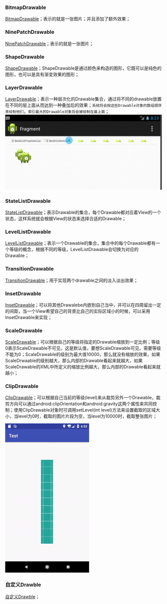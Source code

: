 ### BitmapDrawable
[BitmapDrawable](https://github.com/ningbaoqi/Resources/commit/4f5056f10ffd7f0cca2159af8f71ad43d306e703)；表示的就是一张图片；并且添加了额外效果；
### NinePatchDrawable
[NinePatchDrawable](https://github.com/ningbaoqi/Resources/commit/55a8c10d59ea5a567a3394beeb0cca1ca5017a5e)；表示的就是一张图片；
### ShapeDrawable
[ShapeDrawable](https://github.com/ningbaoqi/Resources/commit/e158c5e0666cd8ca47122596a2a29843a479e489)；ShapeDrawable是通过颜色来构造的图形，它既可以是纯色的图形，也可以是具有渐变效果的图形；
### LayerDrawable
[LayerDrawable](https://github.com/ningbaoqi/Resources/commit/55e9fca94edea51870b2f6193fc8499192a201cf)；表示一种层次化的Drawable集合，通过将不同的drawable放置在不同的层上面从而达到一种叠加后的效果；`系统将会按这些Drawable对象的数组顺序来绘制他们`，`索引最大的Drawable对象将会被绘制在最上面`；
![image](https://github.com/ningbaoqi/Resources/blob/master/gif/pic-10.jpg) 
### StateListDrawable
[StateListDrawable](https://github.com/ningbaoqi/Resources/commit/f7c1dcb1beaca0b2341a81e534e8e74ce687a17c)；表示Drawable的集合，每个Drawable都对应着View的一个状态，这样系统就会根据View的状态来选择合适的Drawable；
### LevelListDrawable
[LevelListDrawable](https://github.com/ningbaoqi/Resources/commit/e548a12176c926155cba31be9e4e7f4bd80455dd)；表示一个Drawable的集合，集合中的每个Drawable都有一个等级的概念，根据不同的等级，LevelListDrawable会切换为对应的Drawable；
### TransitionDrawable
[TransitionDrawable](https://github.com/ningbaoqi/Resources/commit/202fe5beb870887ca363206110af4a5d40de3f84)；用于实现两个drawable之间的淡入淡出效果；
### InsetDrawable
[InsetDrawable](https://github.com/ningbaoqi/Resources/commit/01c08662b28c886161de90a64ed1c1b2555d6bc0)；可以将其他Drawalebe内嵌到自己当中，并可以在四周留出一定的间距，当一个View希望自己的背景比自己的实际区域小的时候，可以采用InsetDrawable来实现；
### ScaleDrawable
[ScaleDrawable](https://github.com/ningbaoqi/Resources/commit/6cb8fbb0b4110b36a83b840d60636967d886bb0e)；可以根据自己的等级将指定的Drawable缩放到一定比例；等级0表示ScaleDrawable不可见，这是默认值，要想ScaleDrawable可见，需要等级不能为0；ScaleDrawable的级别为最大值10000，那么就没有缩放的效果，如果ScaleDrwaable的级别越大，那么内部的Drawable看起来就越大，如果ScaleDrawable的XML中所定义的缩放比例越大，那么内部的Drawable看起来就越小；
### ClipDrawable
[ClipDrawable](https://github.com/ningbaoqi/Resources/commit/899ca1e903a8e4de0e544cd3ae19b01caeab87e2)；可以根据自己当前的等级(level)来从裁剪另外一个Drawable，裁剪方向可以通过android:clipOrientation和android:gravity这两个属性来共同控制；使用ClipDrawable对象时可调用setLevel(int level)方法来设置截取的区域大小，当level为0时，截取的图片片段为空，当level为10000时，截取整张图片；

![image](https://github.com/ningbaoqi/Resources/blob/master/gif/clip.gif) 

### 自定义Drawble
[自定义Drawble](https://github.com/ningbaoqi/Resources/commit/55a8c10d59ea5a567a3394beeb0cca1ca5017a5e)；
